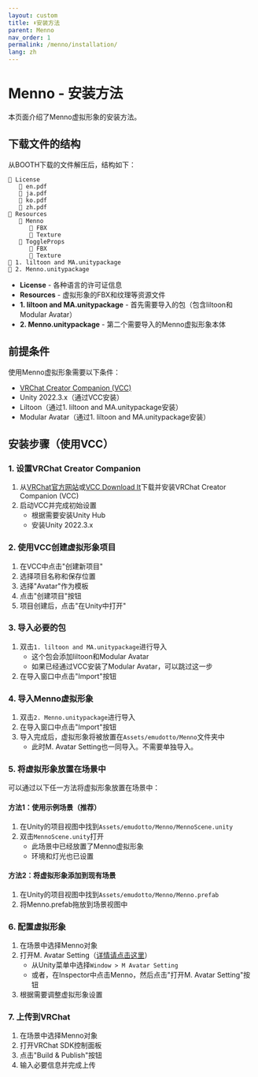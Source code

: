 ```yaml
---
layout: custom
title: ⬇️安装方法
parent: Menno
nav_order: 1
permalink: /menno/installation/
lang: zh
---
```


# Menno - 安装方法

本页面介绍了Menno虚拟形象的安装方法。

## 下载文件的结构

从BOOTH下载的文件解压后，结构如下：

```
📁 License
   📄 en.pdf
   📄 ja.pdf
   📄 ko.pdf
   📄 zh.pdf
📁 Resources
   📁 Menno
      📁 FBX
      📁 Texture
   📁 ToggleProps
      📁 FBX
      📁 Texture
📄 1. liltoon and MA.unitypackage
📄 2. Menno.unitypackage
```

* **License** - 各种语言的许可证信息
* **Resources** - 虚拟形象的FBX和纹理等资源文件
* **1. liltoon and MA.unitypackage** - 首先需要导入的包（包含liltoon和Modular Avatar）
* **2. Menno.unitypackage** - 第二个需要导入的Menno虚拟形象本体

## 前提条件

使用Menno虚拟形象需要以下条件：

* [VRChat Creator Companion (VCC)](https://vcc.docs.vrchat.com/#download-it)
* Unity 2022.3.x（通过VCC安装）
* Liltoon（通过1. liltoon and MA.unitypackage安装）
* Modular Avatar（通过1. liltoon and MA.unitypackage安装）

## 安装步骤（使用VCC）

### 1. 设置VRChat Creator Companion

1. 从[VRChat官方网站](https://vrchat.com/home/download)或[VCC Download It](https://vcc.docs.vrchat.com/#download-it)下载并安装VRChat Creator Companion (VCC)
2. 启动VCC并完成初始设置
   - 根据需要安装Unity Hub
   - 安装Unity 2022.3.x

### 2. 使用VCC创建虚拟形象项目

1. 在VCC中点击"创建新项目"
2. 选择项目名称和保存位置
3. 选择"Avatar"作为模板
4. 点击"创建项目"按钮
5. 项目创建后，点击"在Unity中打开"

### 3. 导入必要的包

1. 双击`1. liltoon and MA.unitypackage`进行导入
   - 这个包会添加liltoon和Modular Avatar
   - 如果已经通过VCC安装了Modular Avatar，可以跳过这一步
2. 在导入窗口中点击"Import"按钮

### 4. 导入Menno虚拟形象

1. 双击`2. Menno.unitypackage`进行导入
2. 在导入窗口中点击"Import"按钮
3. 导入完成后，虚拟形象将被放置在`Assets/emudotto/Menno`文件夹中
   - 此时M. Avatar Setting也一同导入。不需要单独导入。

### 5. 将虚拟形象放置在场景中

可以通过以下任一方法将虚拟形象放置在场景中：

#### 方法1：使用示例场景（推荐）
1. 在Unity的项目视图中找到`Assets/emudotto/Menno/MennoScene.unity`
2. 双击`MennoScene.unity`打开
   - 此场景中已经放置了Menno虚拟形象
   - 环境和灯光也已设置

#### 方法2：将虚拟形象添加到现有场景
1. 在Unity的项目视图中找到`Assets/emudotto/Menno/Menno.prefab`
2. 将Menno.prefab拖放到场景视图中

### 6. 配置虚拟形象

1. 在场景中选择Menno对象
2. 打开M. Avatar Setting（[详情请点击这里](/avatar-setting/)）
   - 从Unity菜单中选择`Window > M Avatar Setting`
   - 或者，在Inspector中点击Menno，然后点击"打开M. Avatar Setting"按钮
3. 根据需要调整虚拟形象设置

### 7. 上传到VRChat

1. 在场景中选择Menno对象
2. 打开VRChat SDK控制面板
3. 点击"Build & Publish"按钮
4. 输入必要信息并完成上传 